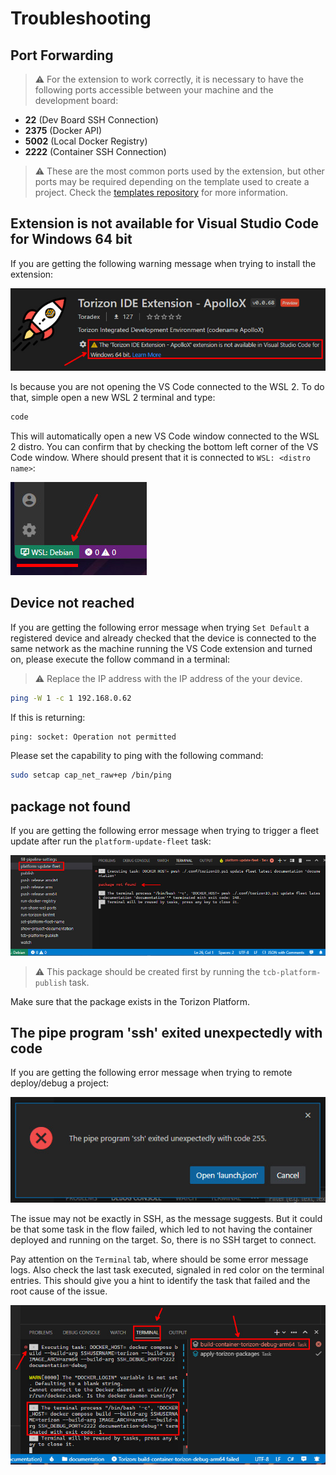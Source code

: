 # Troubleshooting

## Port Forwarding

> ⚠️ For the extension to work correctly, it is necessary to have the following ports accessible between your machine and the development board:

- **22** (Dev Board SSH Connection)
- **2375** (Docker API)
- **5002** (Local Docker Registry)
- **2222** (Container SSH Connection)

> ⚠️ These are the most common ports used by the extension, but other ports may be required depending on the template used to create a project. Check the [templates repository](https://github.com/toradex/vscode-torizon-templates/blob/bookworm/templates.json) for more information.

## Extension is not available for Visual Studio Code for Windows 64 bit

If you are getting the following warning message when trying to install the extension:

![alt](./assets/img/notAvaibleWin64.jpg)

Is because you are not opening the VS Code connected to the WSL 2. To do that, simple open a new WSL 2 terminal and type:

```bash
code
```

This will automatically open a new VS Code window connected to the WSL 2 distro. You can confirm that by checking the bottom left corner of the VS Code window. Where should present that it is connected to `WSL: <distro name>`:

![alt](./assets/img/connectedWSL2.jpg)

## Device not reached

If you are getting the following error message when trying `Set Default` a registered device and already checked that the device is connected to the same network as the machine running the VS Code extension and turned on, please execute the follow command in a terminal:

> ⚠️ Replace the IP address with the IP address of the your device.

```bash
ping -W 1 -c 1 192.168.0.62
```

If this is returning:

```bash
ping: socket: Operation not permitted
```

Please set the capability to ping with the following command:

```bash
sudo setcap cap_net_raw+ep /bin/ping
```

## package not found

If you are getting the following error message when trying to trigger a fleet update after run the `platform-update-fleet` task:

![alt](./assets/img/packageNotFoundFleetUpdate.jpg)

> ⚠️ This package should be created first by running the `tcb-platform-publish` task.

Make sure that the package exists in the Torizon Platform.

## The pipe program 'ssh' exited unexpectedly with code

If you are getting the following error message when trying to remote deploy/debug a project:

![alt](./assets/img/sshUnexpectly.jpg)

The issue may not be exactly in SSH, as the message suggests. But it could be that some task in the flow failed, which led to not having the container deployed and running on the target. So, there is no SSH target to connect.

Pay attention on the `Terminal` tab, where should be some error message logs. Also check the last task executed, signaled in red color on the terminal entries. This should give you a hint to identify the task that failed and the root cause of the issue.

![alt](./assets/img/tasksErrorFlow.jpg)
